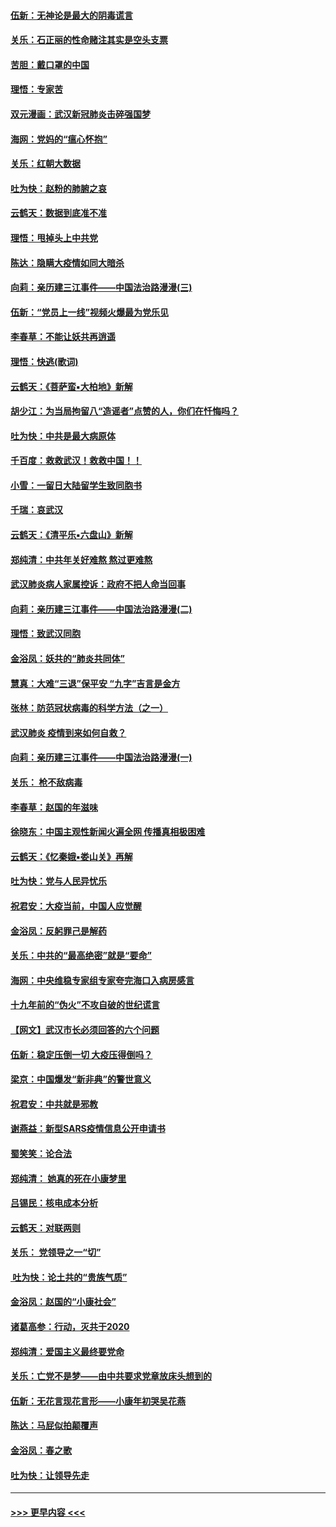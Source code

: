 #### [伍新：无神论是最大的阴毒谎言](../pages/nsc993/n11846129.md?t=02061655) 
#### [关乐：石正丽的性命赌注其实是空头支票](../pages/nsc993/n11846109.md?t=02061655) 
#### [苦胆：戴口罩的中国](../pages/nsc993/n11845576.md?t=02061655) 
#### [理悟：专家苦](../pages/nsc993/n11845564.md?t=02061655) 
#### [双元漫画：武汉新冠肺炎击碎强国梦](../pages/nsc993/n11843320.md?t=02061655) 
#### [海网：党妈的“瘟心怀抱”](../pages/nsc993/n11840740.md?t=02061655) 
#### [关乐：红朝大数据](../pages/nsc993/n11840675.md?t=02061655) 
#### [吐为快：赵粉的肺腑之哀](../pages/nsc993/n11840618.md?t=02061655) 
#### [云鹤天：数据到底准不准](../pages/nsc993/n11840325.md?t=02061655) 
#### [理悟：甩掉头上中共党](../pages/nsc993/n11838826.md?t=02061655) 
#### [陈达：隐瞒大疫情如同大暗杀](../pages/nsc993/n11838771.md?t=02061655) 
#### [向莉：亲历建三江事件——中国法治路漫漫(三)](../pages/nsc993/n11831825.md?t=02061655) 
#### [伍新：“党员上一线”视频火爆最为党乐见](../pages/nsc993/n11838200.md?t=02061655) 
#### [李春草：不能让妖共再逍遥](../pages/nsc993/n11838102.md?t=02061655) 
#### [理悟：快逃(歌词)](../pages/nsc993/n11838083.md?t=02061655) 
#### [云鹤天：《菩萨蛮▪大柏地》新解](../pages/nsc993/n11838059.md?t=02061655) 
#### [胡少江：为当局拘留八“造谣者”点赞的人，你们在忏悔吗？](../pages/nsc993/n11836801.md?t=02061655) 
#### [吐为快：中共是最大病原体](../pages/nsc993/n11836748.md?t=02061655) 
#### [千百度：救救武汉！救救中国！！](../pages/nsc993/n11836145.md?t=02061655) 
#### [小雪：一留日大陆留学生致同胞书](../pages/nsc993/n11834624.md?t=02061655) 
#### [千瑞：哀武汉](../pages/nsc993/n11833647.md?t=02061655) 
#### [云鹤天：《清平乐▪六盘山》新解](../pages/nsc993/n11833611.md?t=02061655) 
#### [郑纯清：中共年关好难熬 熬过更难熬](../pages/nsc993/n11833489.md?t=02061655) 
#### [武汉肺炎病人家属控诉：政府不把人命当回事](../pages/nsc993/n11833205.md?t=02061655) 
#### [向莉：亲历建三江事件——中国法治路漫漫(二)](../pages/nsc993/n11829102.md?t=02061655) 
#### [理悟：致武汉同胞](../pages/nsc993/n11831522.md?t=02061655) 
#### [金浴凤：妖共的“肺炎共同体”](../pages/nsc993/n11829448.md?t=02061655) 
#### [慧真：大难“三退”保平安 “九字”吉言是金方](../pages/nsc993/n11829501.md?t=02061655) 
#### [张林：防范冠状病毒的科学方法（之一）](../pages/nsc993/n11828618.md?t=02061655) 
#### [武汉肺炎 疫情到来如何自救？](../pages/nsc993/n11827632.md?t=02061655) 
#### [向莉：亲历建三江事件——中国法治路漫漫(一)](../pages/nsc993/n11827190.md?t=02061655) 
#### [关乐： 枪不敌病毒](../pages/nsc993/n11826746.md?t=02061655) 
#### [李春草：赵国的年滋味](../pages/nsc993/n11826321.md?t=02061655) 
#### [徐晓东：中国主观性新闻火遍全网 传播真相极困难](../pages/nsc993/n11826508.md?t=02061655) 
#### [云鹤天：《忆秦娥▪娄山关》再解](../pages/nsc993/n11824682.md?t=02061655) 
#### [吐为快：党与人民异忧乐](../pages/nsc993/n11824660.md?t=02061655) 
#### [祝君安：大疫当前，中国人应觉醒](../pages/nsc993/n11821946.md?t=02061655) 
#### [金浴凤：反躬罪己是解药](../pages/nsc993/n11820280.md?t=02061655) 
#### [关乐：中共的“最高绝密”就是“要命”](../pages/nsc993/n11816946.md?t=02061655) 
#### [海网：中央维稳专家组专家夸完海口入病房感言](../pages/nsc993/n11815138.md?t=02061655) 
#### [十九年前的“伪火”不攻自破的世纪谎言](../pages/nsc993/n11813238.md?t=02061655) 
#### [【网文】武汉市长必须回答的六个问题](../pages/nsc993/n11813848.md?t=02061655) 
#### [伍新：稳定压倒一切 大疫压得倒吗？](../pages/nsc993/n11812634.md?t=02061655) 
#### [梁京：中国爆发“新非典”的警世意义](../pages/nsc993/n11812554.md?t=02061655) 
#### [祝君安：中共就是邪教](../pages/nsc993/n11812431.md?t=02061655) 
#### [谢燕益：新型SARS疫情信息公开申请书](../pages/nsc993/n11808840.md?t=02061655) 
#### [蜀笑笑：论合法](../pages/nsc993/n11808064.md?t=02061655) 
#### [郑纯清： 她真的死在小康梦里](../pages/nsc993/n11806623.md?t=02061655) 
#### [吕锡民：核电成本分析](../pages/nsc993/n11806284.md?t=02061655) 
#### [云鹤天：对联两则](../pages/nsc993/n11805957.md?t=02061655) 
#### [关乐： 党领导之一“切”](../pages/nsc993/n11804505.md?t=02061655) 
#### [ 吐为快：论土共的“贵族气质”](../pages/nsc993/n11804490.md?t=02061655) 
#### [金浴凤：赵国的“小康社会”](../pages/nsc993/n11804452.md?t=02061655) 
#### [诸葛高参：行动，灭共于2020](../pages/nsc993/n11804120.md?t=02061655) 
#### [郑纯清：爱国主义最终要党命](../pages/nsc993/n11802197.md?t=02061655) 
#### [关乐：亡党不是梦——由中共要求党章放床头想到的](../pages/nsc993/n11802156.md?t=02061655) 
#### [伍新：无花言现花言形——小康年初哭吴花燕](../pages/nsc993/n11800044.md?t=02061655) 
#### [陈达：马屁似拍颠覆声](../pages/nsc993/n11800010.md?t=02061655) 
#### [金浴凤：春之歌](../pages/nsc993/n11797687.md?t=02061655) 
#### [吐为快：让领导先走](../pages/nsc993/n11797512.md?t=02061655) 

----
#### [ >>> 更早内容 <<< ](../indexes/nsc993-earlier.md)
